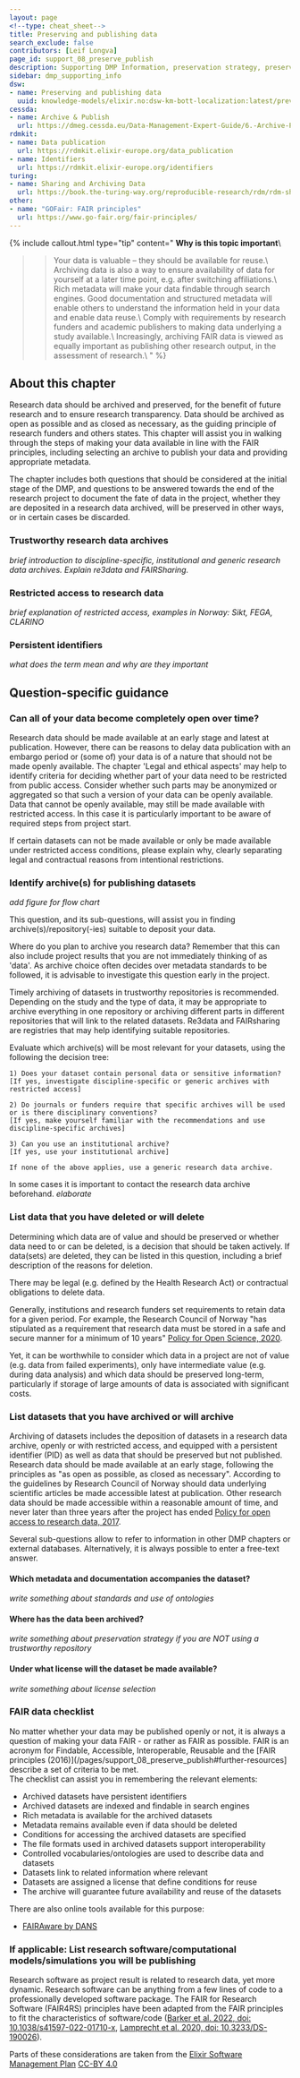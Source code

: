 ```yaml
---
layout: page
<!--type: cheat_sheet-->
title: Preserving and publishing data
search_exclude: false
contributors: [Leif Longva]
page_id: support_08_preserve_publish
description: Supporting DMP Information, preservation strategy, preserve data, data preservation, publish data, data publication, repository, open access, closed access, data sharing
sidebar: dmp_supporting_info
dsw:
- name: Preserving and publishing data
  uuid: knowledge-models/elixir.no:dsw-km-bott-localization:latest/preview?questionUuid=a549d10b-aa46-4c0c-863f-30219ac5ecce
cessda:
- name: Archive & Publish
  url: https://dmeg.cessda.eu/Data-Management-Expert-Guide/6.-Archive-Publish
rdmkit:
- name: Data publication
  url: https://rdmkit.elixir-europe.org/data_publication
- name: Identifiers
  url: https://rdmkit.elixir-europe.org/identifiers
turing:
- name: Sharing and Archiving Data
  url: https://book.the-turing-way.org/reproducible-research/rdm/rdm-sharing
other:
- name: "GOFair: FAIR principles"
  url: https://www.go-fair.org/fair-principles/
---
```


{% include callout.html type="tip" content="
**Why is this topic important**\\
>> Your data is valuable – they should be available for reuse.\\
>> Archiving data is also a way to ensure availability of data for yourself at a later time point, e.g. after switching affiliations.\\
>> Rich metadata will make your data findable through search engines. Good documentation and structured metadata will enable others to understand the information held in your data and enable data reuse.\\
>> Comply with requirements by research funders and academic publishers to making data underlying a study available.\\
>> Increasingly, archiving FAIR data is viewed as equally important as publishing other research output, in the assessment of research.\\
" %}

## About this chapter
Research data should be archived and preserved, for the benefit of future research and to ensure research transparency. Data should be archived as open as possible and as closed as necessary, as the guiding principle of research funders and others states. This chapter will assist you in walking through the steps of making your data available in line with the FAIR principles, including selecting an archive to publish your data and providing appropriate metadata.

The chapter includes both questions that should be considered at the initial stage of the DMP, and questions to be answered towards the end of the research project to document the fate of data in the project, whether they are deposited in a research data archived, will be preserved in other ways, or in certain cases be discarded.

### Trustworthy research data archives
*brief introduction to discipline-specific, institutional and generic research data archives. Explain re3data and FAIRSharing.*

### Restricted access to research data
*brief explanation of restricted access, examples in Norway: Sikt, FEGA, CLARINO*

### Persistent identifiers
*what does the term mean and why are they important*

## Question-specific guidance

### Can all of your data become completely open over time?
Research data should be made available at an early stage and latest at publication. However, there can be reasons to delay data publication with an embargo period or (some of) your data is of a nature that should not be made openly available. The chapter 'Legal and ethical aspects' may help to identify criteria for deciding whether part of your data need to be restricted from public access. Consider whether such parts may be anonymized or aggregated so that such a version of your data can be openly available. Data that cannot be openly available, may still be made available with restricted access. In this case it is particularly important to be aware of required steps from project start.

If certain datasets can not be made available or only be made available under restricted access conditions, please explain why, clearly separating legal and contractual reasons from intentional restrictions.


### Identify archive(s) for publishing datasets
*add figure for flow chart*

This question, and its sub-questions, will assist you in finding archive(s)/repository(-ies) suitable to deposit your data.

Where do you plan to archive you research data? Remember that this can also include project results that you are not immediately thinking of as 'data'.
As archive choice often decides over metadata standards to be followed, it is advisable to investigate this question early in the project.

Timely archiving of datasets in trustworthy repositories is recommended. Depending on the study and the type of data, it may be appropriate to archive everything in one repository or archiving different parts in different repositories that will link to the related datasets. Re3data and FAIRsharing are registries that may help identifying suitable repositories.

Evaluate which archive(s) will be most relevant for your datasets, using the following the decision tree:

    1) Does your dataset contain personal data or sensitive information?
    [If yes, investigate discipline-specific or generic archives with restricted access]

    2) Do journals or funders require that specific archives will be used or is there disciplinary conventions?
    [If yes, make yourself familiar with the recommendations and use discipline-specific archives]

    3) Can you use an institutional archive?
    [If yes, use your institutional archive]

    If none of the above applies, use a generic research data archive.

In some cases it is important to contact the research data archive beforehand. *elaborate*


### List data that you have deleted or will delete
Determining which data are of value and should be preserved or whether data need to or can be deleted, is a decision that should be taken actively. If data(sets) are deleted, they can be listed in this question, including a brief description of the reasons for deletion.

There may be legal (e.g. defined by the Health Research Act) or contractual obligations to delete data.

Generally, institutions and research funders set requirements to retain data for a given period. For example, the Research Council of Norway "has stipulated as a requirement that research data must be stored in a safe and secure manner for a minimum of 10 years" [Policy for Open Science, 2020](https://www.forskningsradet.no/siteassets/forskningspolitisk-radgivning/apen-forskning/nfr-policy-open-science-eng.pdf).

Yet, it can be worthwhile to consider which data in a project are not of value (e.g. data from failed experiments), only have intermediate value (e.g. during data analysis) and which data should be preserved long-term, particularly if storage of large amounts of data is associated with significant costs.


### List datasets that you have archived or will archive
Archiving of datasets includes the deposition of datasets in a research data archive, openly or with restricted access, and equipped with a persistent identifier (PID) as well as data that should be preserved but not published. Research data should be made available at an early stage, following the principles as "as open as possible, as closed as necessary". According to the guidelines by Research Council of Norway should data underlying scientific articles be made accessible latest at publication. Other research data should be made accessible within a reasonable amount of time, and never later than three years after the project has ended [Policy for open access to research data, 2017](https://www.forskningsradet.no/contentassets/e4cd6d2c23cf49d4989bb10c5eea087a/the-research-council-of-norways-policy-for-open-access-to-research-data.pdf).

Several sub-questions allow to refer to information in other DMP chapters or external databases. Alternatively, it is always possible to enter a free-text answer.

#### Which metadata and documentation accompanies the dataset?
*write something about standards and use of ontologies*

#### Where has the data been archived?
*write something about preservation strategy if you are NOT using a trustworthy repository*

#### Under what license will the dataset be made available?
*write something about license selection*

### FAIR data checklist
No matter whether your data may be published openly or not, it is always a question of making your data FAIR - or rather as FAIR as possible. FAIR is an acronym for Findable, Accessible, Interoperable, Reusable and the [FAIR principles (2016)](/pages/support_08_preserve_publish#further-resources] describe a set of criteria to be met.\
The checklist can assist you in remembering the relevant elements:
* Archived datasets have persistent identifiers
* Archived datasets are indexed and findable in search engines
* Rich metadata is available for the archived datasets
* Metadata remains available even if data should be deleted
* Conditions for accessing the archived datasets are specified
* The file formats used in archived datasets support interoperability
* Controlled vocabularies/ontologies are used to describe data and datasets
* Datasets link to related information where relevant
* Datasets are assigned a license that define conditions for reuse
* The archive will guarantee future availability and reuse of the datasets

There are also online tools available for this purpose:
* [FAIRAware by DANS](https://fairaware.dans.knaw.nl/)


### If applicable: List research software/computational models/simulations you will be publishing
Research software as project result is related to research data, yet more dynamic. Research software can be anything from a few lines of code to a professionally developed software package.
The FAIR for Research Software (FAIR4RS) principles have been adapted from the FAIR principles to fit the characteristics of software/code ([Barker et al. 2022, doi: 10.1038/s41597-022-01710-x](https://doi.org/10.1038/s41597-022-01710-x), [Lamprecht et al. 2020, doi: 10.3233/DS-190026](https://doi.org/10.3233/DS-190026)).

Parts of these considerations are taken from the [Elixir Software Management Plan](https://smw.dsw.elixir-europe.org/wizard/knowledge-models/smw:smp:0.0.18) [CC-BY 4.0](https://creativecommons.org/licenses/by/4.0/)